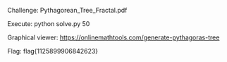 Challenge: Pythagorean_Tree_Fractal.pdf

Execute: python solve.py 50

Graphical viewer: https://onlinemathtools.com/generate-pythagoras-tree

Flag: flag{1125899906842623}
